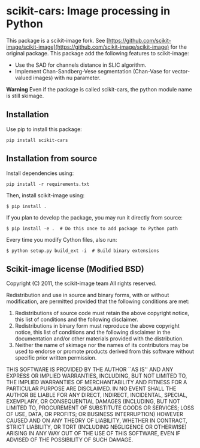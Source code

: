 # scikit-cars: Image processing in Python

This package is a scikit-image fork.
See [https://github.com/scikit-image/scikit-image](https://github.com/scikit-image/scikit-image) for the original package.
This package add the following features to scikit-image:
* Use the SAD for channels distance in SLIC algorithm.
* Implement Chan-Sandberg-Vese segmentation (Chan-Vase for vector-valued images) with nu parameter.

**Warning** Even if the package is called scikit-cars, the python module name is still skimage.

## Installation

Use pip to install this package:
````
pip install scikit-cars
````

## Installation from source

Install dependencies using:

```
pip install -r requirements.txt
```

Then, install scikit-image using:

```
$ pip install .
```

If you plan to develop the package, you may run it directly from source:

```
$ pip install -e .  # Do this once to add package to Python path
```

Every time you modify Cython files, also run:

```
$ python setup.py build_ext -i  # Build binary extensions
```

##  Scikit-image license (Modified BSD)

Copyright (C) 2011, the scikit-image team
All rights reserved.

Redistribution and use in source and binary forms, with or without
modification, are permitted provided that the following conditions are
met:

1.  Redistributions of source code must retain the above copyright
    notice, this list of conditions and the following disclaimer.
2.  Redistributions in binary form must reproduce the above copyright
    notice, this list of conditions and the following disclaimer in
    the documentation and/or other materials provided with the
    distribution.
3.  Neither the name of skimage nor the names of its contributors may be
    used to endorse or promote products derived from this software without
    specific prior written permission.

THIS SOFTWARE IS PROVIDED BY THE AUTHOR ``AS IS'' AND ANY EXPRESS OR
IMPLIED WARRANTIES, INCLUDING, BUT NOT LIMITED TO, THE IMPLIED
WARRANTIES OF MERCHANTABILITY AND FITNESS FOR A PARTICULAR PURPOSE ARE
DISCLAIMED. IN NO EVENT SHALL THE AUTHOR BE LIABLE FOR ANY DIRECT,
INDIRECT, INCIDENTAL, SPECIAL, EXEMPLARY, OR CONSEQUENTIAL DAMAGES
(INCLUDING, BUT NOT LIMITED TO, PROCUREMENT OF SUBSTITUTE GOODS OR
SERVICES; LOSS OF USE, DATA, OR PROFITS; OR BUSINESS INTERRUPTION)
HOWEVER CAUSED AND ON ANY THEORY OF LIABILITY, WHETHER IN CONTRACT,
STRICT LIABILITY, OR TORT (INCLUDING NEGLIGENCE OR OTHERWISE) ARISING
IN ANY WAY OUT OF THE USE OF THIS SOFTWARE, EVEN IF ADVISED OF THE
POSSIBILITY OF SUCH DAMAGE.
